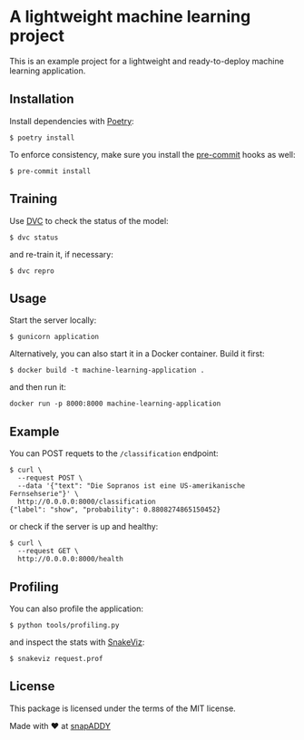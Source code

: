 # A lightweight machine learning project

This is an example project for a lightweight and ready-to-deploy machine learning application.

## Installation

Install dependencies with [Poetry](https://python-poetry.org/):

```
$ poetry install
```

To enforce consistency, make sure you install the [pre-commit](https://pre-commit.com/) hooks as well:

```
$ pre-commit install
```

## Training

Use [DVC](https://dvc.org/) to check the status of the model:

```
$ dvc status
```

and re-train it, if necessary:

```
$ dvc repro
```

## Usage

Start the server locally:

```
$ gunicorn application
```

Alternatively, you can also start it in a Docker container. Build it first:

```
$ docker build -t machine-learning-application .
```

and then run it:

```
docker run -p 8000:8000 machine-learning-application
```

## Example

You can POST requets to the `/classification` endpoint:

```
$ curl \
  --request POST \
  --data '{"text": "Die Sopranos ist eine US-amerikanische Fernsehserie"}' \
  http://0.0.0.0:8000/classification
{"label": "show", "probability": 0.8808274865150452}
```

or check if the server is up and healthy:

```
$ curl \
  --request GET \
  http://0.0.0.0:8000/health
```

## Profiling

You can also profile the application:

```
$ python tools/profiling.py
```

and inspect the stats with [SnakeViz](https://jiffyclub.github.io/snakeviz/):

```
$ snakeviz request.prof
```

## License

This package is licensed under the terms of the MIT license.

Made with ♥ at [snapADDY](https://snapaddy.com/)
